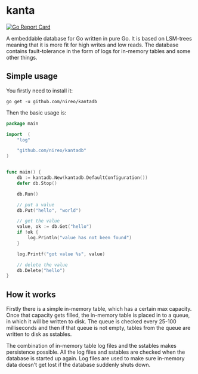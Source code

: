 # kanta

[![Go Report Card](https://goreportcard.com/badge/github.com/nireo/kantadb)](https://goreportcard.com/report/github.com/nireo/kantadb)

A embeddable database for Go written in pure Go. It is based on LSM-trees meaning that it is more fit for high writes and low reads. The database contains fault-tolerance in the form of logs for in-memory tables and some other things.

## Simple usage

You firstly need to install it:

```
go get -u github.com/nireo/kantadb
```

Then the basic usage is:

```go
package main

import  (
    "log"

    "github.com/nireo/kantadb"
)


func main() {
    db := kantadb.New(kantadb.DefaultConfiguration())
    defer db.Stop()

    db.Run()

    // put a value
    db.Put("hello", "world")

    // get the value
    value, ok := db.Get("hello")
    if !ok {
        log.Println("value has not been found")
    }

    log.Printf("got value %s", value)

    // delete the value
    db.Delete("hello")
}
```

## How it works

Firstly there is a simple in-memory table, which has a certain max capacity. Once that capacity gets filled, the in-memory table is placed in to a queue, in which it will be written to disk. The queue is checked every 25-100 milliseconds and then if that queue is not empty, tables from the queue are written to disk as sstables.

The combination of in-memory table log files and the sstables makes persistence possible. All the log files and sstables are checked when the database is started up again. Log files are used to make sure in-memory data doesn't get lost if the database suddenly shuts down.
